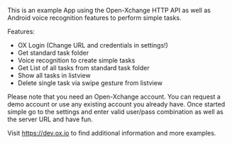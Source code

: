 This is an example App using the Open-Xchange HTTP API as well
as Android voice recognition features to perform simple tasks.

Features:
 
  * OX Login (Change URL and credentials in settings!)
  * Get standard task folder
  * Voice recognition to create simple tasks
  * Get List of all tasks from standard task folder
  * Show all tasks in listview
  * Delete single task via swipe gesture from listview
  
Please note that you need an Open-Xchange account. You can request
a demo account or use any existing account you already have.
Once started simple go to the settings and enter valid user/pass combination as
well as the server URL and have fun.

Visit https://dev.ox.io to find additional information
and more examples.

